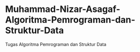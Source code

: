 # Muhammad-Nizar-Asagaf-Algoritma-Pemrograman-dan-Struktur-Data
Tugas Algoritma Pemrograman dan Struktur Data
